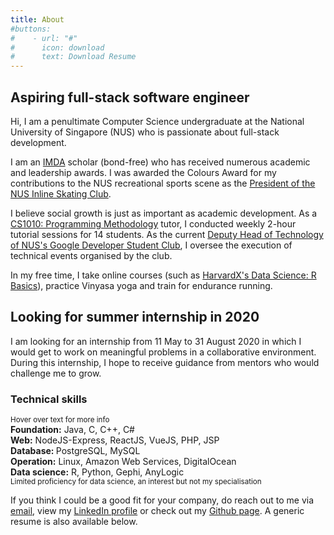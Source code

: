 ```yaml
---
title: About
#buttons:
#    - url: "#"
#      icon: download
#      text: Download Resume
---
```

## Aspiring full-stack software engineer
Hi, I am a penultimate Computer Science undergraduate at the National University of Singapore (NUS) who is passionate about full-stack development.

I am an [IMDA](https://www.imda.gov.sg) scholar (bond-free) who has received numerous academic and leadership awards. I was awarded the Colours Award for my contributions to the NUS recreational sports scene as the [President of the NUS Inline Skating Club](https://www.instagram.com/nusskating/?hl=en).

I believe social growth is just as important as academic development. As a [CS1010: Programming Methodology](https://nusmods.com/modules/CS1010/programming-methodology) tutor, I conducted weekly 2-hour tutorial sessions for 14 students. As the current [Deputy Head of Technology of NUS's Google Developer Student Club](https://sites.google.com/view/dscnus/), I oversee the execution of technical events organised by the club.

In my free time, I take online courses (such as [HarvardX's Data Science: R Basics](https://www.edx.org/course/data-science-r-basics)), practice Vinyasa yoga and train for endurance running.

## Looking for summer internship in 2020
I am looking for an internship from 11 May to 31 August 2020 in which I would get to work on meaningful problems in a collaborative environment. During this internship, I hope to receive guidance from mentors who would challenge me to grow.

### Technical skills
<div class="tech-skills">
    <small>Hover over text for more info</small><br>
    <b>Foundation:</b> <span class="hover-text" title="Oracle Certified Associate">Java</span>, <span class="hover-text" title="Tutor for CS1010 which is taught in C">C</span>, <span class="hover-text" title="Game development experience">C++</span>, <span class="hover-text" title="Game development experience">C#</span><br>
    <b>Web:</b> <span class="hover-text" title="See notesworthy projects, DigiCourse and Dynalite">NodeJS-Express</span>, ReactJS</span>, VueJS, <span class="hover-text" title="My first web programming language">PHP</span>, JSP<br>
    <b>Database: </b><span class="hover-text" title="See notesworthy projects, DigiCourse and Dynalite">PostgreSQL</span>, MySQL<br>
    <b>Operation:</b> <span class="hover-text" title="Mostly work with Ubuntu and CentOS, with Bash scripting exposure">Linux</span>, <span class="hover-text" title="GovTech internship experience">Amazon Web Services</span>, <span class="hover-text" title="What this website is hosted on, alongside other web apps">DigitalOcean</span><br>
    <b>Data science:</b> <span class="hover-text" title="HarvardX PH125.1x certificate">R</span>, Python, Gephi, AnyLogic<br>
    <small>Limited proficiency for data science, an interest but not my specialisation</small>
</div>

If you think I could be a good fit for your company, do reach out to me via [email](mailto:evantay@comp.nus.edu.sg), view my [LinkedIn profile](https://www.linkedin.com/in/evanitsg/) or check out my [Github page](https://github.com/DigiPie). A generic resume is also available below.